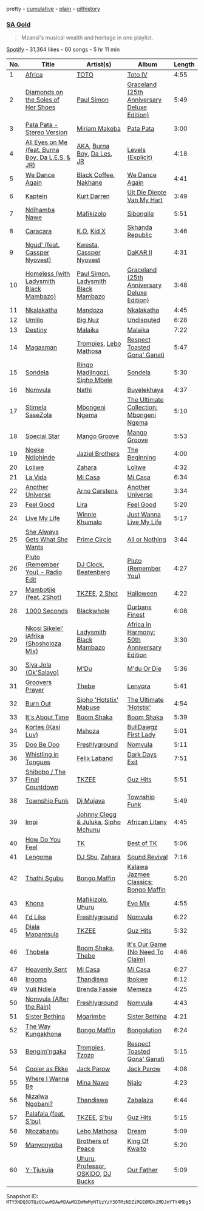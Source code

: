 pretty - [cumulative](/playlists/cumulative/37i9dQZF1DXcNdPSCaTGoa.md) - [plain](/playlists/plain/37i9dQZF1DXcNdPSCaTGoa) - [githistory](https://github.githistory.xyz/mackorone/spotify-playlist-archive/blob/main/playlists/plain/37i9dQZF1DXcNdPSCaTGoa)

### [SA Gold](https://open.spotify.com/playlist/37i9dQZF1DXcNdPSCaTGoa)

> Mzansi's musical wealth and heritage in one playlist.

[Spotify](https://open.spotify.com/user/spotify) - 31,364 likes - 60 songs - 5 hr 11 min

| No. | Title | Artist(s) | Album | Length |
|---|---|---|---|---|
| 1 | [Africa](https://open.spotify.com/track/2374M0fQpWi3dLnB54qaLX) | [TOTO](https://open.spotify.com/artist/0PFtn5NtBbbUNbU9EAmIWF) | [Toto IV](https://open.spotify.com/album/62U7xIHcID94o20Of5ea4D) | 4:55 |
| 2 | [Diamonds on the Soles of Her Shoes](https://open.spotify.com/track/71GvlH0VdeClloLIkHrAVu) | [Paul Simon](https://open.spotify.com/artist/2CvCyf1gEVhI0mX6aFXmVI) | [Graceland \(25th Anniversary Deluxe Edition\)](https://open.spotify.com/album/6WgGWYw6XXQyLTsWt7tXky) | 5:49 |
| 3 | [Pata Pata \- Stereo Version](https://open.spotify.com/track/1BLXxFPDL2BT37nHKD7KrA) | [Miriam Makeba](https://open.spotify.com/artist/18RkLKfeoUgZflWv9os25W) | [Pata Pata](https://open.spotify.com/album/4xPYddRQPYB5jbTB3e7tL5) | 3:00 |
| 4 | [All Eyes on Me \(feat\. Burna Boy, Da L.E.S\. & JR\)](https://open.spotify.com/track/6oAWlzrEbXFis7Z0kyeX0h) | [AKA](https://open.spotify.com/artist/1QIghPIrXQQ22G1yNtAKFX), [Burna Boy](https://open.spotify.com/artist/3wcj11K77LjEY1PkEazffa), [Da Les](https://open.spotify.com/artist/4on53ORBym2GEnRhIptZwy), [JR](https://open.spotify.com/artist/1a0Wc4pzPAFe5ZFiL1glrr) | [Levels \(Explicit\)](https://open.spotify.com/album/2vaRvfNXHyrXOQ8Aw6MEXe) | 4:18 |
| 5 | [We Dance Again](https://open.spotify.com/track/6HvCOJvbEzVTmEFmv79pTf) | [Black Coffee](https://open.spotify.com/artist/6wMr4zKPrrR0UVz08WtUWc), [Nakhane](https://open.spotify.com/artist/2nrShcJFP8D5bQT8RgdBhH) | [We Dance Again](https://open.spotify.com/album/2ASR0MV1bBqDKVaS3jDxGD) | 4:41 |
| 6 | [Kaptein](https://open.spotify.com/track/2dN6ZxgmN21aRTNeDDI4qB) | [Kurt Darren](https://open.spotify.com/artist/3fFoaTI85WuaVkSMUxeYRd) | [Uit Die Diepte Van My Hart](https://open.spotify.com/album/72xPC5J61vPhQdPdRmBlKp) | 3:49 |
| 7 | [Ndihamba Nawe](https://open.spotify.com/track/0x3T8PGQH5xeZ1towZqecI) | [Mafikizolo](https://open.spotify.com/artist/04Hrgux8cIaNJKUAX7WwJN) | [Sibongile](https://open.spotify.com/album/4RrSUmTqVB1mhabRH4KPGY) | 5:51 |
| 8 | [Caracara](https://open.spotify.com/track/4A9say7qoHC3LJTFtK77CY) | [K.O](https://open.spotify.com/artist/3ilw3NJXRWd153LIBsme1z), [Kid X](https://open.spotify.com/artist/7bbG2jEwQ56ay7Ve4QW3Bf) | [Skhanda Republic](https://open.spotify.com/album/0i15VXopYrR8o0iHP5VCcf) | 3:46 |
| 9 | [Ngud' \(feat\. Cassper Nyovest\)](https://open.spotify.com/track/0i2EASYXRiIMjKmExaOk6v) | [Kwesta](https://open.spotify.com/artist/3Px6IenueysHsgCQf9xFVr), [Cassper Nyovest](https://open.spotify.com/artist/18CJ8k3h2Rggioow01dlwP) | [DaKAR II](https://open.spotify.com/album/0dVMCPy4qwJoVxHP3qVgHC) | 4:31 |
| 10 | [Homeless \(with Ladysmith Black Mambazo\)](https://open.spotify.com/track/75fomtP3etOOIJDBAXVawy) | [Paul Simon](https://open.spotify.com/artist/2CvCyf1gEVhI0mX6aFXmVI), [Ladysmith Black Mambazo](https://open.spotify.com/artist/3FdLhnmXynPvZkbILPpB6d) | [Graceland \(25th Anniversary Deluxe Edition\)](https://open.spotify.com/album/6WgGWYw6XXQyLTsWt7tXky) | 3:48 |
| 11 | [Nkalakatha](https://open.spotify.com/track/2PGxiV2TSgVHd02eBd0Kz1) | [Mandoza](https://open.spotify.com/artist/4eNzQCNP9F9UKbglvPkDdH) | [Nkalakatha](https://open.spotify.com/album/1hqQFeOpmzLiqQzVkEYSIg) | 4:45 |
| 12 | [Umlilo](https://open.spotify.com/track/50i8jd73XOz5kQvDNvcj5R) | [Big Nuz](https://open.spotify.com/artist/0YeWW8LhLaoI9dM6YTFXKp) | [Undisputed](https://open.spotify.com/album/2cQDCBfZcDYvm7425eHk22) | 6:28 |
| 13 | [Destiny](https://open.spotify.com/track/5mLqm5pmZozHmJltZrlUVT) | [Malaika](https://open.spotify.com/artist/1CfUYtjNZALWpmoPCiL1aM) | [Malaika](https://open.spotify.com/album/1BNliBcI4tJ0g8t81w8n7z) | 7:22 |
| 14 | [Magasman](https://open.spotify.com/track/4HxFndd2LoR2MBtYABjBlv) | [Trompies](https://open.spotify.com/artist/4xrsK22CWDEPYIrreVE018), [Lebo Mathosa](https://open.spotify.com/artist/1Ml1ICUucZgJMx8Y4t9aJo) | [Respect Toasted Gona' Ganati](https://open.spotify.com/album/0LfP1AWyHdWVQOZZLVFaNr) | 5:47 |
| 15 | [Sondela](https://open.spotify.com/track/749pe97jomnW5rw0mEjCkR) | [Ringo Madlingozi](https://open.spotify.com/artist/3CR7n4hexD7pE3BRnLEDUJ), [Sipho Mbele](https://open.spotify.com/artist/5zzBzuDDkT4uz1UWubvWh5) | [Sondela](https://open.spotify.com/album/7GeMrR8cQSwri1oBuAahiD) | 5:30 |
| 16 | [Nomvula](https://open.spotify.com/track/4gqlaIb409m6NNMG5w64kN) | [Nathi](https://open.spotify.com/artist/1YS0HL7FXRhO4x9XaBuato) | [Buyelekhaya](https://open.spotify.com/album/2PGgRx2PWQEGzs9Eu2SM0A) | 4:37 |
| 17 | [Stimela SaseZola](https://open.spotify.com/track/4sgQGJhzo5kLMCCa9vaRil) | [Mbongeni Ngema](https://open.spotify.com/artist/1CViKOoXPg99pi9aeyvdC1) | [The Ultimate Collection: Mbongeni Ngema](https://open.spotify.com/album/6pFattd30V5QtQimALPrdH) | 5:10 |
| 18 | [Special Star](https://open.spotify.com/track/5mxIhvGxDJ56wxOQnDNHnt) | [Mango Groove](https://open.spotify.com/artist/2hvddonG8JzzHuYRbmI72J) | [Mango Groove](https://open.spotify.com/album/0wv0MS5ETAzzzZdcsIBPBl) | 5:53 |
| 19 | [Ngeke Ndiphinde](https://open.spotify.com/track/6mrrQb0xQFxDAA6PkdpnaQ) | [Jaziel Brothers](https://open.spotify.com/artist/4KsgkEyPqr3FCNsKSaNzxs) | [The Beginning](https://open.spotify.com/album/02sIi2DonI9fTx2ExmM6er) | 4:00 |
| 20 | [Loliwe](https://open.spotify.com/track/1y9bfiGVKNMLoN0XR54S4z) | [Zahara](https://open.spotify.com/artist/6kw5sT8a7bcS9u7uVckgJq) | [Loliwe](https://open.spotify.com/album/7CLSR9UOYjRAQuDPxBckR0) | 4:32 |
| 21 | [La Vida](https://open.spotify.com/track/6jSsEnwJ0LlKqxLYtDVj1U) | [Mi Casa](https://open.spotify.com/artist/6c7bGIcrxaMdYSn6htbHj0) | [Mi Casa](https://open.spotify.com/album/3CiboCqyKx1jSZAAChiQyu) | 6:34 |
| 22 | [Another Universe](https://open.spotify.com/track/6djogrE7rj6KTRE7OfxZkw) | [Arno Carstens](https://open.spotify.com/artist/4VE8VoX8eVfwfVSuikRyxE) | [Another Universe](https://open.spotify.com/album/4dFHkHm4bOqHphNjtTFGcn) | 3:34 |
| 23 | [Feel Good](https://open.spotify.com/track/6o3P5XYvDDWWTbzoJMURZo) | [Lira](https://open.spotify.com/artist/1ChWj9EwLoK9J0hnHMgKHj) | [Feel Good](https://open.spotify.com/album/2AmhJ7jidf7ZijWlRRZ7gB) | 5:20 |
| 24 | [Live My Life](https://open.spotify.com/track/0Gns4jfIHrtpxTn9RGK0mM) | [Winnie Khumalo](https://open.spotify.com/artist/68RaZmeZDIysd3dv5KPm1o) | [Just Wanna Live My Life](https://open.spotify.com/album/5oiXqZA8I7QEztd0lgfcXd) | 5:17 |
| 25 | [She Always Gets What She Wants](https://open.spotify.com/track/744BIWg7jNhpbCO2dkCwNG) | [Prime Circle](https://open.spotify.com/artist/2ZVouz4dTMifmRDJLVfySB) | [All or Nothing](https://open.spotify.com/album/33bVAGWCw4CjpCAi2OAakA) | 3:44 |
| 26 | [Pluto \(Remember You\) \- Radio Edit](https://open.spotify.com/track/0MITF6fx2O1ClZnkC8jSfr) | [DJ Clock](https://open.spotify.com/artist/3hch3HvwEm28HCzxPgaCXg), [Beatenberg](https://open.spotify.com/artist/3S9sb8w9r1iojdrAL1soiU) | [Pluto \(Remember You\)](https://open.spotify.com/album/5alvUiKME4gVY3qv6UlSwd) | 4:27 |
| 27 | [Mambotjie \(feat\. 2Shot\)](https://open.spotify.com/track/0whydZVhYUiAQ7LIQErJeM) | [TKZEE](https://open.spotify.com/artist/0dOZQGyxb6MGkTnRAxKmmi), [2 Shot](https://open.spotify.com/artist/1w7mqJk0lodbOOb7tZGPzX) | [Halloween](https://open.spotify.com/album/15SNp2BWjBL3oSs2KnExpF) | 4:22 |
| 28 | [1000 Seconds](https://open.spotify.com/track/6O90gKqMWqeFUiQDWwmLhY) | [Blackwhole](https://open.spotify.com/artist/3ig4Otw0muRtYNWY8ytVoi) | [Durbans Finest](https://open.spotify.com/album/6f7w3xSHRV6N3aWEjsZdCd) | 6:08 |
| 29 | [Nkosi Sikelel' iAfrika \(Shosholoza Mix\)](https://open.spotify.com/track/2twGhMExp2xH9ZF3gYl9ZT) | [Ladysmith Black Mambazo](https://open.spotify.com/artist/3FdLhnmXynPvZkbILPpB6d) | [Africa in Harmony: 50th Anniversary Edition](https://open.spotify.com/album/7E9IY8XpEVPycKNk5egsfF) | 3:30 |
| 30 | [Siya Jola \(Ok'Salayo\)](https://open.spotify.com/track/3Oy1hjxJLfUyaUsgxojzA7) | [M'Du](https://open.spotify.com/artist/2941g2EP7e8x7Kv3EukgmD) | [M'du Or Die](https://open.spotify.com/album/7N0NOdgLGipl1NkihPBUPQ) | 5:36 |
| 31 | [Groovers Prayer](https://open.spotify.com/track/7qkpkpKOCr6vIuJrLbtBzT) | [Thebe](https://open.spotify.com/artist/1aAwAVypEAUVCgMy67bprS) | [Lenyora](https://open.spotify.com/album/4O8DBlsMzrukb209docL0j) | 5:41 |
| 32 | [Burn Out](https://open.spotify.com/track/0wqorlaFfScZh2Iqf9BvWD) | [Sipho 'Hotstix' Mabuse](https://open.spotify.com/artist/7MUhpMHsLOpEj7figPjCBx) | [The Ultimate 'Hotstix'](https://open.spotify.com/album/3UjSkBMpuXbgOMe9l54ZAw) | 4:54 |
| 33 | [It's About Time](https://open.spotify.com/track/4LG9ZVvPKP4jjaDOsH6ePO) | [Boom Shaka](https://open.spotify.com/artist/3YkvS9iecT6huS2Rk4NIwL) | [Boom Shaka](https://open.spotify.com/album/6CjjtWnXWUzMif0RqEv3k8) | 5:39 |
| 34 | [Kortes \(Kasi Luv\)](https://open.spotify.com/track/1symqHZD5IP3wJtEIx1cws) | [Mshoza](https://open.spotify.com/artist/455ZtdycIN670IpP0Y3s44) | [BullDawgz First Lady](https://open.spotify.com/album/3D7XIokW3gRO1ZSX4stJ8g) | 5:01 |
| 35 | [Doo Be Doo](https://open.spotify.com/track/1MzgAa6fUqeUuLipCnTyak) | [Freshlyground](https://open.spotify.com/artist/7AcV1lk8Zrgo1691PDWEle) | [Nomvula](https://open.spotify.com/album/2kKXMbWFVcqYms0Y5WsjFx) | 5:11 |
| 36 | [Whistling in Tongues](https://open.spotify.com/track/3yGPPz2VJbscAtwWpyHaqj) | [Felix Laband](https://open.spotify.com/artist/3E6Tbv49KoKnCoGqHJHQGx) | [Dark Days Exit](https://open.spotify.com/album/6QJmhprG4QVLv2nrqmRKYq) | 7:51 |
| 37 | [Shibobo / The Final Countdown](https://open.spotify.com/track/0lOovqOHYJdnfsjEDmvz4h) | [TKZEE](https://open.spotify.com/artist/0dOZQGyxb6MGkTnRAxKmmi) | [Guz Hits](https://open.spotify.com/album/305izURXDMmcRRwR8INvWY) | 5:51 |
| 38 | [Township Funk](https://open.spotify.com/track/32bk6u6Pbe2cotvyKJgrP0) | [Dj Mujava](https://open.spotify.com/artist/5lwkumgV9KuPaGGRKxgdVu) | [Township Funk](https://open.spotify.com/album/3luAwCNNb1nLAwq2oMUhJi) | 5:49 |
| 39 | [Impi](https://open.spotify.com/track/2kdQY3b6dDRGonyIzcWljc) | [Johnny Clegg & Juluka](https://open.spotify.com/artist/1n4XnQOYSixr8f3Is3EV2Q), [Sipho Mchunu](https://open.spotify.com/artist/6UdljVDipAuFot91tnnpPc) | [African Litany](https://open.spotify.com/album/5cptRgeHM4SByGORhN5w3t) | 4:45 |
| 40 | [How Do You Feel](https://open.spotify.com/track/5yDMQqSiEMacjCBOseNRk6) | [TK](https://open.spotify.com/artist/7GkLffiNibtscyTkTKltfn) | [Best of TK](https://open.spotify.com/album/2FHSrLJLlcA2XgaCrme0FI) | 5:06 |
| 41 | [Lengoma](https://open.spotify.com/track/3fsQv2sCRg2IQTf6fLy5dH) | [DJ Sbu](https://open.spotify.com/artist/0oQeiwynBX5yOvysGJBYSq), [Zahara](https://open.spotify.com/artist/6kw5sT8a7bcS9u7uVckgJq) | [Sound Revival](https://open.spotify.com/album/3u5wvGZJGwCMWXKVvTMUFV) | 7:16 |
| 42 | [Thathi Sgubu](https://open.spotify.com/track/6ue7mX2VMfHzMXYzjXDGiP) | [Bongo Maffin](https://open.spotify.com/artist/2eIjpwW853WkGtvIMukeRZ) | [Kalawa Jazmee Classics: Bongo Maffin](https://open.spotify.com/album/6OT33ayLWEbU1Gl6woOV7c) | 5:20 |
| 43 | [Khona](https://open.spotify.com/track/300DzFkBAgf9PgPbl0ta4o) | [Mafikizolo](https://open.spotify.com/artist/04Hrgux8cIaNJKUAX7WwJN), [Uhuru](https://open.spotify.com/artist/55Q9iFoAZojfxnIvg6lDb2) | [Evo Mix](https://open.spotify.com/album/5Vi28u2YzzR0X5OGszHajc) | 4:55 |
| 44 | [I'd Like](https://open.spotify.com/track/15lW7MKcnprhsReAmQ2E95) | [Freshlyground](https://open.spotify.com/artist/7AcV1lk8Zrgo1691PDWEle) | [Nomvula](https://open.spotify.com/album/2kKXMbWFVcqYms0Y5WsjFx) | 6:22 |
| 45 | [Dlala Mapantsula](https://open.spotify.com/track/0DaGK6Zlg0lr2QknjZAgh4) | [TKZEE](https://open.spotify.com/artist/0dOZQGyxb6MGkTnRAxKmmi) | [Guz Hits](https://open.spotify.com/album/305izURXDMmcRRwR8INvWY) | 5:32 |
| 46 | [Thobela](https://open.spotify.com/track/25ql5pIONMI4sWnJ7fPnq1) | [Boom Shaka](https://open.spotify.com/artist/3YkvS9iecT6huS2Rk4NIwL), [Thebe](https://open.spotify.com/artist/1aAwAVypEAUVCgMy67bprS) | [It's Our Game \(No Need To Claim\)](https://open.spotify.com/album/2gPTpcklNpoZBR2awmYX1m) | 4:46 |
| 47 | [Heavenly Sent](https://open.spotify.com/track/4IHHoEIPtje2WsYhIeHKD2) | [Mi Casa](https://open.spotify.com/artist/6c7bGIcrxaMdYSn6htbHj0) | [Mi Casa](https://open.spotify.com/album/3CiboCqyKx1jSZAAChiQyu) | 6:27 |
| 48 | [Ingoma](https://open.spotify.com/track/1L8hlyQDH09vqHzuCwZDA2) | [Thandiswa](https://open.spotify.com/artist/6Y5DNQAHBjLtlb7xPOmk3N) | [Ibokwe](https://open.spotify.com/album/4iCpOjGwWQzIbHPlna6QyM) | 6:12 |
| 49 | [Vuli Ndlela](https://open.spotify.com/track/0KF3mTRj26O3xdfCNqEviW) | [Brenda Fassie](https://open.spotify.com/artist/07Pw9XQo0hIwtKRrBwo0Rl) | [Memeza](https://open.spotify.com/album/0IvfrpuZ1uq9JGuWrImJqQ) | 4:25 |
| 50 | [Nomvula \(After the Rain\)](https://open.spotify.com/track/6S1cd5F5cpflZq6bAXQmg1) | [Freshlyground](https://open.spotify.com/artist/7AcV1lk8Zrgo1691PDWEle) | [Nomvula](https://open.spotify.com/album/2kKXMbWFVcqYms0Y5WsjFx) | 4:43 |
| 51 | [Sister Bethina](https://open.spotify.com/track/6MRc3b6gqj916Q2Jjfnswf) | [Mgarimbe](https://open.spotify.com/artist/375le8C5ntGjYVNl3dGYgY) | [Sister Bethina](https://open.spotify.com/album/0PyDqci989gKaLtGzrmjk8) | 4:21 |
| 52 | [The Way Kungakhona](https://open.spotify.com/track/05Q9XpYvVBvOMjebS7POqm) | [Bongo Maffin](https://open.spotify.com/artist/2eIjpwW853WkGtvIMukeRZ) | [Bongolution](https://open.spotify.com/album/4da1pBU7ZAd1INKbWOxkii) | 6:24 |
| 53 | [Bengim'ngaka](https://open.spotify.com/track/7dl5CSZCD7qo8hrrRPMraM) | [Trompies](https://open.spotify.com/artist/4xrsK22CWDEPYIrreVE018), [Tzozo](https://open.spotify.com/artist/3j2kQ3pshmhfVJt5u0Lx2L) | [Respect Toasted Gona' Ganati](https://open.spotify.com/album/0LfP1AWyHdWVQOZZLVFaNr) | 5:15 |
| 54 | [Cooler as Ekke](https://open.spotify.com/track/4fBxUtH4erpLDc2BEvUkgf) | [Jack Parow](https://open.spotify.com/artist/2zzOTg1SHx5vuqgcexJRxA) | [Jack Parow](https://open.spotify.com/album/4NOqbyrs8P30p5fXgcCqX4) | 4:08 |
| 55 | [Where I Wanna Be](https://open.spotify.com/track/0CJ8BEJi9NOQblvrGspHY9) | [Mina Nawe](https://open.spotify.com/artist/3TZ6Mxn3L5WgSMhXaQtHa0) | [Njalo](https://open.spotify.com/album/5Ho2YfXnMygWGE8Dh2CeAH) | 4:23 |
| 56 | [Nizalwa Ngobani?](https://open.spotify.com/track/4jGKKHOG8MwTn1iWJYf6hC) | [Thandiswa](https://open.spotify.com/artist/6Y5DNQAHBjLtlb7xPOmk3N) | [Zabalaza](https://open.spotify.com/album/3SEMoWOREyDMSWGFzrfb0O) | 6:44 |
| 57 | [Palafala \(feat\. S'bu\)](https://open.spotify.com/track/3tAVyo7TeXRoSEDkl2qT1k) | [TKZEE](https://open.spotify.com/artist/0dOZQGyxb6MGkTnRAxKmmi), [S'bu](https://open.spotify.com/artist/2ewhd7uWaZplwMtqKpevwd) | [Guz Hits](https://open.spotify.com/album/305izURXDMmcRRwR8INvWY) | 5:15 |
| 58 | [Ntozabantu](https://open.spotify.com/track/1d6f5DF7ze4mUtvTYDP0ku) | [Lebo Mathosa](https://open.spotify.com/artist/1Ml1ICUucZgJMx8Y4t9aJo) | [Dream](https://open.spotify.com/album/06WmmNtrJiAWf8ofaaTfUK) | 5:09 |
| 59 | [Manyonyoba](https://open.spotify.com/track/2MVoYPJL7n4OynoawmOzJc) | [Brothers of Peace](https://open.spotify.com/artist/0OK0qQGF0hJueVZLGRlntj) | [King Of Kwaito](https://open.spotify.com/album/4HOkw5G26NKfIf8yR41dTW) | 5:20 |
| 60 | [Y\-Tjukuja](https://open.spotify.com/track/7k6fhiKtfldICruY5AdKpb) | [Uhuru](https://open.spotify.com/artist/55Q9iFoAZojfxnIvg6lDb2), [Professor](https://open.spotify.com/artist/3d1I45VCwwwQ6Qi53vKAHt), [OSKIDO](https://open.spotify.com/artist/6PL23hz7B60eFrQ9pxVO9R), [DJ Bucks](https://open.spotify.com/artist/541TdTVsd11rQV6CLPiB4J) | [Our Father](https://open.spotify.com/album/0OoSrujq3IhCnsd8Et9ktL) | 5:09 |

Snapshot ID: `MTY3NDQ3OTQzOCwwMDAwMDAwMDZmMmMyNTUzYzY3OTMzNDZiMGE0MDk2MDJmYTY4MDg5`
